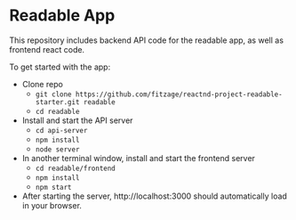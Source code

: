 # Readable App

This repository includes backend API code for the readable app, as well as frontend react code.

To get started with the app:

* Clone repo
    - `git clone https://github.com/fitzage/reactnd-project-readable-starter.git readable`
    - `cd readable`
* Install and start the API server
    - `cd api-server`
    - `npm install`
    - `node server`
* In another terminal window, install and start the frontend server
    - `cd readable/frontend`
    - `npm install`
    - `npm start`
* After starting the server, http://localhost:3000 should automatically load in your browser.